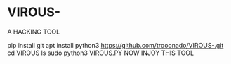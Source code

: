 # VIROUS-
A HACKING TOOL

pip install git 
apt install python3
https://github.com/trooonado/VIROUS-.git
cd VIROUS
ls
sudo python3 VIROUS.PY
NOW INJOY THIS TOOL 
